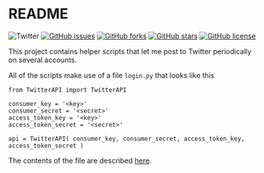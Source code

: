# README

![Twitter](https://img.shields.io/badge/twitter-awesomeness-blue.svg)
[![GitHub issues](https://img.shields.io/github/issues/icaoberg/twitter-projects.svg)](https://github.com/icaoberg/twitter-projects/issues)
[![GitHub forks](https://img.shields.io/github/forks/icaoberg/twitter-projects.svg)](https://github.com/icaoberg/twitter-projects/network)
[![GitHub stars](https://img.shields.io/github/stars/icaoberg/twitter-projects.svg)](https://github.com/icaoberg/twitter-projects/stargazers)
[![GitHub license](https://img.shields.io/badge/license-GPLv3-blue.svg)](https://raw.githubusercontent.com/icaoberg/twitter-projects/master/LICENSE)

This project contains helper scripts that let me post to Twitter periodically on several accounts.

All of the scripts make use of a file `login.py` that looks like this

```
from TwitterAPI import TwitterAPI

consumer_key = '<key>'
consumer_secret = '<secret>'
access_token_key = '<key>'
access_token_secret = '<secret>'

api = TwitterAPI( consumer_key, consumer_secret, access_token_key, access_token_secret )

```

The contents of the file are described [here](http://geduldig.github.io/TwitterAPI/authentication.html).